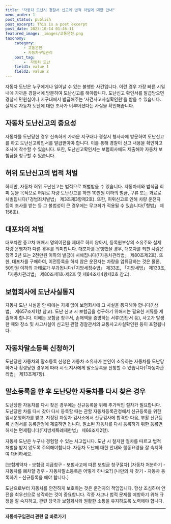```yaml
---
title: "자동차 도난시 경찰서 신고와 법적 처벌에 대한 안내"
menu_order: 1
post_status: publish
post_excerpt: This is a post excerpt
post_date: 2023-10-14 01:46:11
featured_image: _images/교통운전.png
taxonomy:
    category:
        - 교통운전
        - 자동차구입관리
    post_tag:
        -  자동차 도난
    field1: value 1
    field2: value 2
---
```




자동차 도난은 누구에게나 일어날 수 있는 불행한 사건입니다. 이런 경우 가장 빠른 시일 내에 가까운 경찰서에 방문하여 도난신고를 해야합니다. 도난신고 확인서를 발급받으면 경찰서 민원실이나 지구대에서 발급해주는 ‘사건사고사실확인원’을 받을 수 있습니다. 실제로 자동차 도난에 대한 조사가 이루어졌다는 사실을 확인해줍니다.

## 자동차 도난신고의 중요성

자동차를 도난당한 경우 신속하게 가까운 지구대나 경찰서 형사과에 방문하여 도난신고를 하고 도난신고확인서를 발급받아야 합니다. 이를 통해 경찰이 신고 내용을 확인하고 조사에 착수할 수 있습니다. 또한, 도난신고확인서는 보험회사에도 제출해야 자동차 보험금을 청구할 수 있습니다.

## 허위 도난신고의 법적 처벌

하지만, 자동차 허위 도난신고는 법적으로 처벌받을 수 있습니다. 자동차세와 범칙금 회피 등을 목적으로 허위로 차량 도난신고를 하면 10만원 이하의 벌금, 구류 또는 과료로 처벌됩니다(「경범죄처벌법」 제3조제3항제2호). 또한, 허위신고로 인해 차량 운전자 등이 조사를 받는 등 그 불법성이 큰 경우에는 무고죄가 적용될 수 있습니다(「형법」 제156조).

## 대포차의 처벌

대포차란 중고차 매매시 명의이전을 제대로 하지 않아서, 등록원부상의 소유주와 실제 차량 운행자가 다른 경우를 의미합니다. 대포차를 운행했을 경우, 대포차를 되판 사람은 징역 2년 또는 2천만원 이하의 벌금에 처해집니다(「자동차관리법」 제80조제2호). 또한, 대포차를 구매하여, 이전등록을 하지 않은 운전자는 차량을 압류당하는 것은 물론, 50만원 이하의 과태료가 부과됩니다(「지방세징수법」 제33조, 「지방세법」 제133조, 「자동차관리법」 제80조제1호·제2호 및 제84조제4항제2호 참고).

## 보험회사에 도난사실통지

자동차 도난 사실을 안 때에는 지체 없이 보험회사에 그 사실을 통지해야 합니다(「상법」 제657조제1항 참고). 도난 신고 시 보험금을 청구하기 위해서는 필요한 서류를 제출해야 합니다. 이에는 보험금 청구서, 손해액을 증명하는 서류(진단서 등), 사고가 발생한 때와 장소 및 사고사실이 신고된 관할 경찰관서의 교통사고사실확인원 등이 포함됩니다.

## 자동차말소등록 신청하기

도난당한 자동차의 말소등록 신청은 자동차 소유자가 본인이 소유하는 자동차를 도난당하거나 횡령당한 경우에 따라 시·도지사에게 말소등록을 신청할 수 있습니다(「자동차관리법」 제13조제7항).

## 말소등록을 한 후 도난당한 자동차를 다시 찾은 경우

도난당한 자동차를 다시 찾은 경우에는 신규등록을 위해 추가적인 절차가 필요합니다. 도난당한 차를 다시 찾아 다시 등록할 때는 관할 자동차등록관청에서 신규등록을 위한 임시운행허가를 받고, 지정된 자동차 검사소에서 신규검사에 합격한 다음, 부활 신규등록 신청서를 등록관청에 제출하면 됩니다. 말소된 자동차를 다시 등록하기 위한 등록면허세는 면제됩니다(「지방세특례제한법」 제66조제2항).

자동차 도난은 누구나 경험할 수 있는 사고입니다. 도난 시 철저한 절차를 따르고 법적 처벌을 받지 않도록 주의해야합니다. 자동차 도난에 대한 안내와 행동요령을 잘 숙지하여 대비하세요.

[보험계약자 - 보험금 지급청구 - 보험사고에 따른 보험금 청구절차]
[자동차 처분하기 - 자동차를 폐차할 경우 - 자동차말소등록은 어떻게 하나요?]
[나만의 차 갖기 - 자동차 등록하기 - 신규등록을 해야 합니다.]

도난으로부터 자동차를 안전하게 보호하는 것은 운전자의 책임입니다. 항상 조심하며 안전을 최우선으로 생각하는 것이 중요합니다. 각종 사고나 법적 문제를 예방하기 위해 규정을 잘 숙지하고, 관련 당국과 보험회사와 원활한 소통을 유지하도록 노력해야 합니다.



<!-- wp:separator -->
<hr class="wp-block-separator has-alpha-channel-opacity"/>
<!-- /wp:separator -->

<!-- wp:group {"backgroundColor":"base","layout":{"type":"constrained"}} -->
<div class="wp-block-group has-base-background-color has-background"><!-- wp:paragraph {"align":"center","fontSize":"large"} -->
<p class="has-text-align-center has-large-font-size"><strong>자동차구입관리 관련 글 바로가기</strong></p>
<!-- /wp:paragraph -->


<!-- wp:latest-posts
{"categories":[{"id":3655,"count":19,"description":"","link":"https://uknowlaw.com/category/%ec%9e%90%eb%8f%99%ec%b0%a8%ea%b5%ac%ec%9e%85%ea%b4%80%eb%a6%ac/","name":"자동차구입관리","slug":"자동차구입관리","taxonomy":"category","parent":0,"meta":[],"_links":{"self":[{"href":"https://uknowlaw.com/wp-json/wp/v2/categories/3655"}],"collection":[{"href":"https://uknowlaw.com/wp-json/wp/v2/categories"}],"about":[{"href":"https://uknowlaw.com/wp-json/wp/v2/taxonomies/category"}],"wp:post_type":[{"href":"https://uknowlaw.com/wp-json/wp/v2/posts?categories=3655"}],"curies":[{"name":"wp","href":"https://api.w.org/{rel}","templated":true}]}}],"postsToShow":100,"excerptLength":28,"postLayout":"grid","columns":2,"featuredImageAlign":"left","featuredImageSizeSlug":"large","fontSize":"medium"} /--></div>
<!-- /wp:group -->